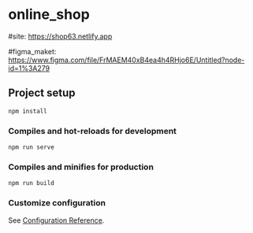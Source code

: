 # online_shop


#site: https://shop63.netlify.app


#figma_maket: https://www.figma.com/file/FrMAEM40xB4ea4h4RHjo6E/Untitled?node-id=1%3A279

## Project setup
```
npm install
```

### Compiles and hot-reloads for development
```
npm run serve
```

### Compiles and minifies for production
```
npm run build
```

### Customize configuration
See [Configuration Reference](https://cli.vuejs.org/config/).
